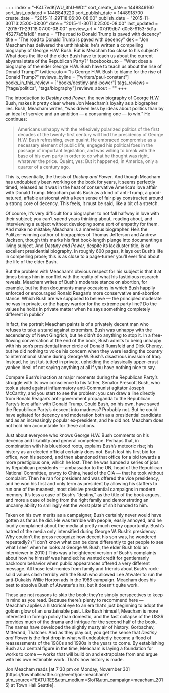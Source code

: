 +++
index = "-K4L7vdKjWU_ithU-WDt"
sort_create_date = 1448849160
sort_last_updated = 1448849220
sort_publish_date = 1448918700
create_date = "2015-11-29T18:06:00-08:00"
publish_date = "2015-11-30T13:25:00-08:00"
date = "2015-11-30T13:25:00-08:00"
last_updated = "2015-11-29T18:07:00-08:00"
preview_url = "07d19db7-d0c8-9153-5d1a-45277a5fa1d8"
name = "The road to Donald Trump is paved with decency"
title = "The road to Donald Trump is paved with decency"
dek = "Jon Meacham has delivered the unthinkable: he's written a compelling biography of George H.W. Bush. But is Meacham too close to his subject? What does the life of the elder Bush have to teach us about the current abysmal state of the Republican Party?"
facebookauto = "What does a biography of the elder George H.W. Bush have to teach us about the rise of Donald Trump?"
twitterauto = "Is George H.W. Bush to blame for the rise of Donald Trump?"
reviews_byline = ["writers/paul-constant"]
books_in_this_review = ["books/destiny-and-power"]
tags_reviews = ["tags/politics", "tags/biography"]
reviews_about = ""
+++

The introduction to *Destiny and Power*, the new biography of George H.W. Bush, makes it pretty clear where Jon Meacham’s loyalty as a biographer lies. Bush, Meacham writes, “was driven less by ideas about politics than by an ideal of service and an ambition — a consuming one — to win.” He continues:

<blockquote>Americans unhappy with the reflexively polarized politics of the first decades of the twenty-first century will find the presidency of George H.W. Bush refreshing, even quaint. He embraced compromise as a necessary element of public life, engaged his political foes in the passage of important legislation, and was willing to break with the base of his own party in order to do what he thought was right, whatever the price. Quaint, yes: But it happened, in America, only a quarter of a century ago.</blockquote>

This is, essentially, the thesis of *Destiny and Power*. And though Meacham has undoubtedly been working on the book for years, it seems perfectly timed, released as it was in the heat of conservative America’s love affair with Donald Trump. Meacham paints Bush as a kind of anti-Trump, a good-natured, affable aristocrat with a keen sense of fair play constructed around a strong core of decency. This feels, it must be said, like a bit of a stretch.

Of course, it’s very difficult for a biographer to not fall halfway in love with their subject; you can’t spend years thinking about, reading about, and interviewing a subject without developing some sort of empathy for them. And make no mistake; Meacham is a marvelous biographer. He’s the Pulitzer-winning author of biographies of Thomas Jefferson and Andrew Jackson, though this marks his first book-length plunge into documenting a living subject. And *Destiny and Power*, despite its lackluster title, is an excellent presidential biography. In roughly 600 pages, it lays out Bush’s life in compelling prose; this is as close to a page-turner you’ll ever find about the life of the elder Bush. 

But the problem with Meacham’s obvious respect for his subject is that it at times brings him in conflict with the reality of what his fastidious research reveals. Meacham writes of Bush’s moderate stance on abortion, for example, but he then documents many occasions in which Bush happily enforced or encouraged Ronald Reagan’s more conservative anti-abortion stance. Which Bush are we supposed to believe — the principled moderate he was in private, or the happy warrior for the extreme party line? Do the values he holds in private matter when he says something completely different in public?

In fact, the portrait Meacham paints is of a privately decent man who refuses to take a stand against extremism. Bush was unhappy with the ascendancy of Newt Gingrich, but he didn’t do anything to stop it. In a free-flowing conversation at the end of the book, Bush admits to being unhappy with his son’s presidential inner circle of Donald Rumsfeld and Dick Cheney, but he did nothing to voice his concern when they were leading the country to international shame during George W. Bush’s disastrous invasion of Iraq. Instead, he just tut-tutted in private, upholding the classically upper-crust yankee ideal of not saying anything at all if you have nothing nice to say. 

Compare Bush’s inaction at major moments during the Republican Party’s struggle with its own conscience to his father, Senator Prescott Bush, who took a stand against inflammatory anti-Communist agitator Joseph McCarthy, and you start to see the problem: you can draw a line directly from Ronald Reagan’s anti-government propaganda to the Republican Party’s love affair with Donald Trump. Could Bush, on his own, have saved the Republican Party’s descent into madness? Probably not. But he could have agitated for decency and moderation both as a presidential candidate and as an increasingly popular ex-president, and he did not. Meacham does not hold him accountable for these actions.

Just about everyone who knows George H.W. Bush comments on his decency and likability and general competence. Perhaps that, in combination with his blueblood roots, explains Bush’s meteoric rise; his history as an elected official certainly does not. Bush lost his first bid for office, won his second, and then abandoned that office for a bid towards a more prestigious one, which he lost. Then he was handed a series of jobs by Republican presidents — ambassador to the UN, head of the Republican National Committee, envoy to China, head of the CIA — that he took without complaint. Then he ran for president and was offered the vice presidency, and he won his first and only term as president by allowing his staffers to run one of the meanest, most divisive presidential campaigns in modern memory. It’s less a case of Bush’s “destiny,” as the title of the book argues, and more a case of being from the right family and demonstrating an uncanny ability to smilingly eat the worst plate of shit handed to him.

Taken on his own merits as a campaigner, Bush certainly never would have gotten as far as he did. He was terrible with people, easily annoyed, and he loudly complained about the media at pretty much every opportunity. Bush’s hatred of the media only intensified during George W. Bush’s presidency. Why couldn’t the press recognize how decent his son was, he wondered repeatedly? (“I don’t know what can be done differently to get people to see what I see” when he looks at George W. Bush, the elder Bush told an interviewer in 2010.) This was a heightened version of Bush’s complaints about how he himself was handled: he wanted credit for gentlemanly backroom behavior when public appearances offered a very different message. All those testimonies from family and friends about Bush’s rock-solid values clash terribly with the Bush who allowed Lee Atwater to run the anti-Dukakis Willie Horton ads in the 1988 campaign. Meacham does his best to absolve Bush of Atwater’s sins, but it doesn’t quite work.

These are not reasons to skip the book; they’re simply perspectives to keep in mind as you read. Because there’s plenty to recommend here — Meacham applies a historical eye to an era that’s just beginning to adopt the golden glow of an unattainable past. Like Bush himself, Meacham is more interested in foreign policy than domestic, and the fast collapse of the USSR provides much of the drama and intrigue for the second half of the book. The names have developed the slightly musty air of history: Gorbachev, Mitterand, Thatcher. And as they play out, you get the sense that *Destiny and Power* is the first drop in what will undoubtedly become a flood of reassessments of the 1980s and 1990s in the years to come. By establishing Bush as a central figure in the time, Meacham is laying a foundation for works to come — works that will build on and extrapolate from and argue with his own estimable work. That’s how history is made.

<p class="footer">Jon Meacham reads [at 7:30 pm on Monday, November 30](https://townhallseattle.org/event/jon-meacham/?utm_source=FEATURES&utm_medium=Slot1&utm_campaign=meacham_2015) at Town Hall Seattle]. </p>